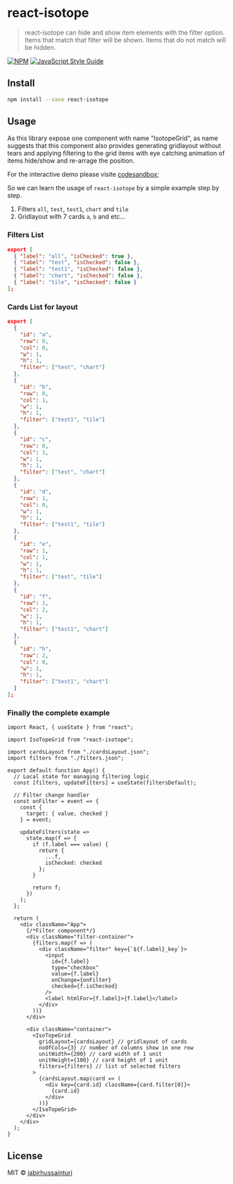 # react-isotope

> react-isotope can hide and show item elements with the filter option. Items that match that filter will be shown. Items that do not match will be hidden.

[![NPM](https://img.shields.io/npm/v/react-isotope.svg)](https://www.npmjs.com/package/react-isotope) [![JavaScript Style Guide](https://img.shields.io/badge/code_style-standard-brightgreen.svg)](https://standardjs.com)

## Install

```bash
npm install --save react-isotope
```

## Usage

As this library expose one component with name "IsotopeGrid", as name suggests that this component also provides generating gridlayout without tears and applying filtering to the grid items with eye catching animation of items hide/show and re-arrage the position.

For the interactive demo please visite [codesandbox](https://codesandbox.io/embed/react-isotope-8imre?fontsize=14&hidenavigation=1&theme=dark);

So we can learn the usage of `react-isotope` by a simple example step by step.

1. Filters `all`, `test`, `test1`, `chart` and `tile`
2. Gridlayout with 7 cards `a`, `b` and etc...

### Filters List

```json
export [
  { "label": "all", "isChecked": true },
  { "label": "test", "isChecked": false },
  { "label": "test1", "isChecked": false },
  { "label": "chart", "isChecked": false },
  { "label": "tile", "isChecked": false }
];
```

### Cards List for layout

```json
export [
  {
    "id": "a",
    "row": 0,
    "col": 0,
    "w": 1,
    "h": 1,
    "filter": ["test", "chart"]
  },
  {
    "id": "b",
    "row": 0,
    "col": 1,
    "w": 1,
    "h": 1,
    "filter": ["test1", "tile"]
  },
  {
    "id": "c",
    "row": 0,
    "col": 3,
    "w": 1,
    "h": 1,
    "filter": ["test", "chart"]
  },
  {
    "id": "d",
    "row": 1,
    "col": 0,
    "w": 1,
    "h": 1,
    "filter": ["test1", "tile"]
  },
  {
    "id": "e",
    "row": 1,
    "col": 1,
    "w": 1,
    "h": 1,
    "filter": ["test", "tile"]
  },
  {
    "id": "f",
    "row": 1,
    "col": 2,
    "w": 1,
    "h": 1,
    "filter": ["test1", "chart"]
  },
  {
    "id": "h",
    "row": 2,
    "col": 0,
    "w": 1,
    "h": 1,
    "filter": ["test1", "chart"]
  }
];

```

### Finally the complete example

```tsx
import React, { useState } from "react";

import IsoTopeGrid from "react-isotope";

import cardsLayout from "./cardsLayout.json";
import filters from "./filters.json";

export default function App() {
  // Local state for managing filtering logic
  const [filters, updateFilters] = useState(filtersDefault);

  // Filter change handler
  const onFilter = event => {
    const {
      target: { value, checked }
    } = event;

    updateFilters(state =>
      state.map(f => {
        if (f.label === value) {
          return {
            ...f,
            isChecked: checked
          };
        }

        return f;
      })
    );
  };

  return (
    <div className="App">
      {/*Filter component*/}
      <div className="filter-container">
        {filters.map(f => (
          <div className="filter" key={`${f.label}_key`}>
            <input
              id={f.label}
              type="checkbox"
              value={f.label}
              onChange={onFilter}
              checked={f.isChecked}
            />
            <label htmlFor={f.label}>{f.label}</label>
          </div>
        ))}
      </div>

      <div className="container">
        <IsoTopeGrid
          gridLayout={cardsLayout} // gridlayout of cards
          noOfCols={3} // number of columns show in one row
          unitWidth={200} // card width of 1 unit
          unitHeight={100} // card height of 1 unit
          filters={filters} // list of selected filters
        >
          {cardsLayout.map(card => (
            <div key={card.id} className={card.filter[0]}>
              {card.id}
            </div>
          ))}
        </IsoTopeGrid>
      </div>
    </div>
  );
}
```

## License

MIT © [jabirhussainturi](https://github.com/jabirhussainturi)
